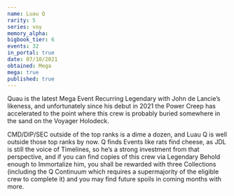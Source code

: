 ```yaml
---
name: Luau Q
rarity: 5
series: voy
memory_alpha:
bigbook_tier: 6
events: 32
in_portal: true
date: 07/10/2021
obtained: Mega
mega: true
published: true
---
```


Quau is the latest Mega Event Recurring Legendary with John de Lancie’s likeness, and unfortunately since his debut in 2021 the Power Creep has accelerated to the point where this crew is probably buried somewhere in the sand on the Voyager Holodeck.

CMD/DIP/SEC outside of the top ranks is a dime a dozen, and Luau Q is well outside those top ranks by now. Q finds Events like rats find cheese, as JDL is still the voice of Timelines, so he’s a strong investment from that perspective, and if you can find copies of this crew via Legendary Behold enough to Immortalize him, you shall be rewarded with three Collections (including the Q Continuum which requires a supermajority of the eligible crew to complete it) and you may find future spoils in coming months with more.

